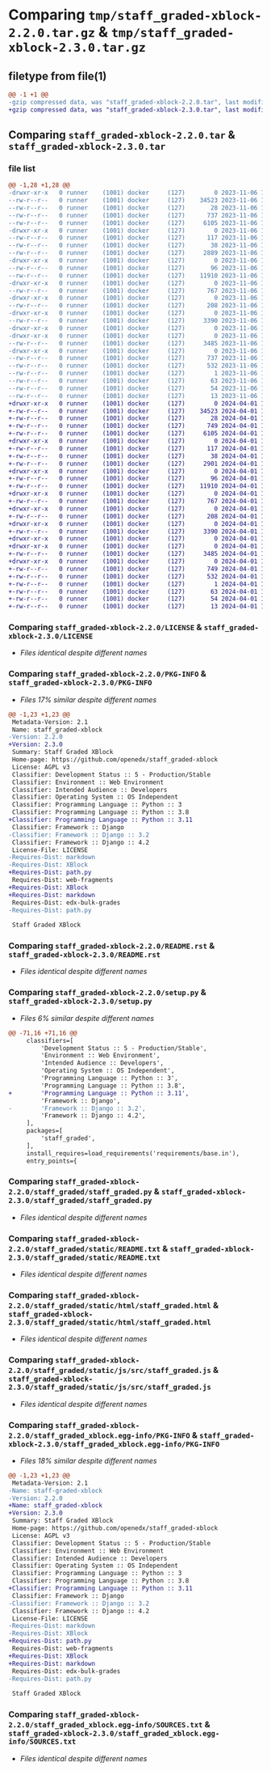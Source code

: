 # Comparing `tmp/staff_graded-xblock-2.2.0.tar.gz` & `tmp/staff_graded-xblock-2.3.0.tar.gz`

## filetype from file(1)

```diff
@@ -1 +1 @@
-gzip compressed data, was "staff_graded-xblock-2.2.0.tar", last modified: Mon Nov  6 14:01:24 2023, max compression
+gzip compressed data, was "staff_graded-xblock-2.3.0.tar", last modified: Mon Apr  1 19:19:04 2024, max compression
```

## Comparing `staff_graded-xblock-2.2.0.tar` & `staff_graded-xblock-2.3.0.tar`

### file list

```diff
@@ -1,28 +1,28 @@
-drwxr-xr-x   0 runner    (1001) docker     (127)        0 2023-11-06 14:01:24.735758 staff_graded-xblock-2.2.0/
--rw-r--r--   0 runner    (1001) docker     (127)    34523 2023-11-06 14:01:15.000000 staff_graded-xblock-2.2.0/LICENSE
--rw-r--r--   0 runner    (1001) docker     (127)       28 2023-11-06 14:01:15.000000 staff_graded-xblock-2.2.0/MANIFEST.in
--rw-r--r--   0 runner    (1001) docker     (127)      737 2023-11-06 14:01:24.731757 staff_graded-xblock-2.2.0/PKG-INFO
--rw-r--r--   0 runner    (1001) docker     (127)     6105 2023-11-06 14:01:15.000000 staff_graded-xblock-2.2.0/README.rst
-drwxr-xr-x   0 runner    (1001) docker     (127)        0 2023-11-06 14:01:24.727757 staff_graded-xblock-2.2.0/requirements/
--rw-r--r--   0 runner    (1001) docker     (127)      117 2023-11-06 14:01:15.000000 staff_graded-xblock-2.2.0/requirements/base.in
--rw-r--r--   0 runner    (1001) docker     (127)       38 2023-11-06 14:01:24.735758 staff_graded-xblock-2.2.0/setup.cfg
--rw-r--r--   0 runner    (1001) docker     (127)     2889 2023-11-06 14:01:15.000000 staff_graded-xblock-2.2.0/setup.py
-drwxr-xr-x   0 runner    (1001) docker     (127)        0 2023-11-06 14:01:24.727757 staff_graded-xblock-2.2.0/staff_graded/
--rw-r--r--   0 runner    (1001) docker     (127)       96 2023-11-06 14:01:15.000000 staff_graded-xblock-2.2.0/staff_graded/__init__.py
--rw-r--r--   0 runner    (1001) docker     (127)    11910 2023-11-06 14:01:15.000000 staff_graded-xblock-2.2.0/staff_graded/staff_graded.py
-drwxr-xr-x   0 runner    (1001) docker     (127)        0 2023-11-06 14:01:24.727757 staff_graded-xblock-2.2.0/staff_graded/static/
--rw-r--r--   0 runner    (1001) docker     (127)      767 2023-11-06 14:01:15.000000 staff_graded-xblock-2.2.0/staff_graded/static/README.txt
-drwxr-xr-x   0 runner    (1001) docker     (127)        0 2023-11-06 14:01:24.727757 staff_graded-xblock-2.2.0/staff_graded/static/css/
--rw-r--r--   0 runner    (1001) docker     (127)      208 2023-11-06 14:01:15.000000 staff_graded-xblock-2.2.0/staff_graded/static/css/staff_graded.css
-drwxr-xr-x   0 runner    (1001) docker     (127)        0 2023-11-06 14:01:24.727757 staff_graded-xblock-2.2.0/staff_graded/static/html/
--rw-r--r--   0 runner    (1001) docker     (127)     3390 2023-11-06 14:01:15.000000 staff_graded-xblock-2.2.0/staff_graded/static/html/staff_graded.html
-drwxr-xr-x   0 runner    (1001) docker     (127)        0 2023-11-06 14:01:24.723757 staff_graded-xblock-2.2.0/staff_graded/static/js/
-drwxr-xr-x   0 runner    (1001) docker     (127)        0 2023-11-06 14:01:24.731757 staff_graded-xblock-2.2.0/staff_graded/static/js/src/
--rw-r--r--   0 runner    (1001) docker     (127)     3485 2023-11-06 14:01:15.000000 staff_graded-xblock-2.2.0/staff_graded/static/js/src/staff_graded.js
-drwxr-xr-x   0 runner    (1001) docker     (127)        0 2023-11-06 14:01:24.731757 staff_graded-xblock-2.2.0/staff_graded_xblock.egg-info/
--rw-r--r--   0 runner    (1001) docker     (127)      737 2023-11-06 14:01:24.000000 staff_graded-xblock-2.2.0/staff_graded_xblock.egg-info/PKG-INFO
--rw-r--r--   0 runner    (1001) docker     (127)      532 2023-11-06 14:01:24.000000 staff_graded-xblock-2.2.0/staff_graded_xblock.egg-info/SOURCES.txt
--rw-r--r--   0 runner    (1001) docker     (127)        1 2023-11-06 14:01:24.000000 staff_graded-xblock-2.2.0/staff_graded_xblock.egg-info/dependency_links.txt
--rw-r--r--   0 runner    (1001) docker     (127)       63 2023-11-06 14:01:24.000000 staff_graded-xblock-2.2.0/staff_graded_xblock.egg-info/entry_points.txt
--rw-r--r--   0 runner    (1001) docker     (127)       54 2023-11-06 14:01:24.000000 staff_graded-xblock-2.2.0/staff_graded_xblock.egg-info/requires.txt
--rw-r--r--   0 runner    (1001) docker     (127)       13 2023-11-06 14:01:24.000000 staff_graded-xblock-2.2.0/staff_graded_xblock.egg-info/top_level.txt
+drwxr-xr-x   0 runner    (1001) docker     (127)        0 2024-04-01 19:19:04.555658 staff_graded-xblock-2.3.0/
+-rw-r--r--   0 runner    (1001) docker     (127)    34523 2024-04-01 19:19:01.000000 staff_graded-xblock-2.3.0/LICENSE
+-rw-r--r--   0 runner    (1001) docker     (127)       28 2024-04-01 19:19:01.000000 staff_graded-xblock-2.3.0/MANIFEST.in
+-rw-r--r--   0 runner    (1001) docker     (127)      749 2024-04-01 19:19:04.555658 staff_graded-xblock-2.3.0/PKG-INFO
+-rw-r--r--   0 runner    (1001) docker     (127)     6105 2024-04-01 19:19:01.000000 staff_graded-xblock-2.3.0/README.rst
+drwxr-xr-x   0 runner    (1001) docker     (127)        0 2024-04-01 19:19:04.551658 staff_graded-xblock-2.3.0/requirements/
+-rw-r--r--   0 runner    (1001) docker     (127)      117 2024-04-01 19:19:01.000000 staff_graded-xblock-2.3.0/requirements/base.in
+-rw-r--r--   0 runner    (1001) docker     (127)       38 2024-04-01 19:19:04.555658 staff_graded-xblock-2.3.0/setup.cfg
+-rw-r--r--   0 runner    (1001) docker     (127)     2901 2024-04-01 19:19:01.000000 staff_graded-xblock-2.3.0/setup.py
+drwxr-xr-x   0 runner    (1001) docker     (127)        0 2024-04-01 19:19:04.551658 staff_graded-xblock-2.3.0/staff_graded/
+-rw-r--r--   0 runner    (1001) docker     (127)       96 2024-04-01 19:19:01.000000 staff_graded-xblock-2.3.0/staff_graded/__init__.py
+-rw-r--r--   0 runner    (1001) docker     (127)    11910 2024-04-01 19:19:01.000000 staff_graded-xblock-2.3.0/staff_graded/staff_graded.py
+drwxr-xr-x   0 runner    (1001) docker     (127)        0 2024-04-01 19:19:04.551658 staff_graded-xblock-2.3.0/staff_graded/static/
+-rw-r--r--   0 runner    (1001) docker     (127)      767 2024-04-01 19:19:01.000000 staff_graded-xblock-2.3.0/staff_graded/static/README.txt
+drwxr-xr-x   0 runner    (1001) docker     (127)        0 2024-04-01 19:19:04.551658 staff_graded-xblock-2.3.0/staff_graded/static/css/
+-rw-r--r--   0 runner    (1001) docker     (127)      208 2024-04-01 19:19:01.000000 staff_graded-xblock-2.3.0/staff_graded/static/css/staff_graded.css
+drwxr-xr-x   0 runner    (1001) docker     (127)        0 2024-04-01 19:19:04.551658 staff_graded-xblock-2.3.0/staff_graded/static/html/
+-rw-r--r--   0 runner    (1001) docker     (127)     3390 2024-04-01 19:19:01.000000 staff_graded-xblock-2.3.0/staff_graded/static/html/staff_graded.html
+drwxr-xr-x   0 runner    (1001) docker     (127)        0 2024-04-01 19:19:04.551658 staff_graded-xblock-2.3.0/staff_graded/static/js/
+drwxr-xr-x   0 runner    (1001) docker     (127)        0 2024-04-01 19:19:04.551658 staff_graded-xblock-2.3.0/staff_graded/static/js/src/
+-rw-r--r--   0 runner    (1001) docker     (127)     3485 2024-04-01 19:19:01.000000 staff_graded-xblock-2.3.0/staff_graded/static/js/src/staff_graded.js
+drwxr-xr-x   0 runner    (1001) docker     (127)        0 2024-04-01 19:19:04.555658 staff_graded-xblock-2.3.0/staff_graded_xblock.egg-info/
+-rw-r--r--   0 runner    (1001) docker     (127)      749 2024-04-01 19:19:04.000000 staff_graded-xblock-2.3.0/staff_graded_xblock.egg-info/PKG-INFO
+-rw-r--r--   0 runner    (1001) docker     (127)      532 2024-04-01 19:19:04.000000 staff_graded-xblock-2.3.0/staff_graded_xblock.egg-info/SOURCES.txt
+-rw-r--r--   0 runner    (1001) docker     (127)        1 2024-04-01 19:19:04.000000 staff_graded-xblock-2.3.0/staff_graded_xblock.egg-info/dependency_links.txt
+-rw-r--r--   0 runner    (1001) docker     (127)       63 2024-04-01 19:19:04.000000 staff_graded-xblock-2.3.0/staff_graded_xblock.egg-info/entry_points.txt
+-rw-r--r--   0 runner    (1001) docker     (127)       54 2024-04-01 19:19:04.000000 staff_graded-xblock-2.3.0/staff_graded_xblock.egg-info/requires.txt
+-rw-r--r--   0 runner    (1001) docker     (127)       13 2024-04-01 19:19:04.000000 staff_graded-xblock-2.3.0/staff_graded_xblock.egg-info/top_level.txt
```

### Comparing `staff_graded-xblock-2.2.0/LICENSE` & `staff_graded-xblock-2.3.0/LICENSE`

 * *Files identical despite different names*

### Comparing `staff_graded-xblock-2.2.0/PKG-INFO` & `staff_graded-xblock-2.3.0/PKG-INFO`

 * *Files 17% similar despite different names*

```diff
@@ -1,23 +1,23 @@
 Metadata-Version: 2.1
 Name: staff_graded-xblock
-Version: 2.2.0
+Version: 2.3.0
 Summary: Staff Graded XBlock
 Home-page: https://github.com/openedx/staff_graded-xblock
 License: AGPL v3
 Classifier: Development Status :: 5 - Production/Stable
 Classifier: Environment :: Web Environment
 Classifier: Intended Audience :: Developers
 Classifier: Operating System :: OS Independent
 Classifier: Programming Language :: Python :: 3
 Classifier: Programming Language :: Python :: 3.8
+Classifier: Programming Language :: Python :: 3.11
 Classifier: Framework :: Django
-Classifier: Framework :: Django :: 3.2
 Classifier: Framework :: Django :: 4.2
 License-File: LICENSE
-Requires-Dist: markdown
-Requires-Dist: XBlock
+Requires-Dist: path.py
 Requires-Dist: web-fragments
+Requires-Dist: XBlock
+Requires-Dist: markdown
 Requires-Dist: edx-bulk-grades
-Requires-Dist: path.py
 
 Staff Graded XBlock
```

### Comparing `staff_graded-xblock-2.2.0/README.rst` & `staff_graded-xblock-2.3.0/README.rst`

 * *Files identical despite different names*

### Comparing `staff_graded-xblock-2.2.0/setup.py` & `staff_graded-xblock-2.3.0/setup.py`

 * *Files 6% similar despite different names*

```diff
@@ -71,16 +71,16 @@
     classifiers=[
         'Development Status :: 5 - Production/Stable',
         'Environment :: Web Environment',
         'Intended Audience :: Developers',
         'Operating System :: OS Independent',
         'Programming Language :: Python :: 3',
         'Programming Language :: Python :: 3.8',
+        'Programming Language :: Python :: 3.11',
         'Framework :: Django',
-        'Framework :: Django :: 3.2',
         'Framework :: Django :: 4.2',
     ],
     packages=[
         'staff_graded',
     ],
     install_requires=load_requirements('requirements/base.in'),
     entry_points={
```

### Comparing `staff_graded-xblock-2.2.0/staff_graded/staff_graded.py` & `staff_graded-xblock-2.3.0/staff_graded/staff_graded.py`

 * *Files identical despite different names*

### Comparing `staff_graded-xblock-2.2.0/staff_graded/static/README.txt` & `staff_graded-xblock-2.3.0/staff_graded/static/README.txt`

 * *Files identical despite different names*

### Comparing `staff_graded-xblock-2.2.0/staff_graded/static/html/staff_graded.html` & `staff_graded-xblock-2.3.0/staff_graded/static/html/staff_graded.html`

 * *Files identical despite different names*

### Comparing `staff_graded-xblock-2.2.0/staff_graded/static/js/src/staff_graded.js` & `staff_graded-xblock-2.3.0/staff_graded/static/js/src/staff_graded.js`

 * *Files identical despite different names*

### Comparing `staff_graded-xblock-2.2.0/staff_graded_xblock.egg-info/PKG-INFO` & `staff_graded-xblock-2.3.0/staff_graded_xblock.egg-info/PKG-INFO`

 * *Files 18% similar despite different names*

```diff
@@ -1,23 +1,23 @@
 Metadata-Version: 2.1
-Name: staff-graded-xblock
-Version: 2.2.0
+Name: staff_graded-xblock
+Version: 2.3.0
 Summary: Staff Graded XBlock
 Home-page: https://github.com/openedx/staff_graded-xblock
 License: AGPL v3
 Classifier: Development Status :: 5 - Production/Stable
 Classifier: Environment :: Web Environment
 Classifier: Intended Audience :: Developers
 Classifier: Operating System :: OS Independent
 Classifier: Programming Language :: Python :: 3
 Classifier: Programming Language :: Python :: 3.8
+Classifier: Programming Language :: Python :: 3.11
 Classifier: Framework :: Django
-Classifier: Framework :: Django :: 3.2
 Classifier: Framework :: Django :: 4.2
 License-File: LICENSE
-Requires-Dist: markdown
-Requires-Dist: XBlock
+Requires-Dist: path.py
 Requires-Dist: web-fragments
+Requires-Dist: XBlock
+Requires-Dist: markdown
 Requires-Dist: edx-bulk-grades
-Requires-Dist: path.py
 
 Staff Graded XBlock
```

### Comparing `staff_graded-xblock-2.2.0/staff_graded_xblock.egg-info/SOURCES.txt` & `staff_graded-xblock-2.3.0/staff_graded_xblock.egg-info/SOURCES.txt`

 * *Files identical despite different names*


